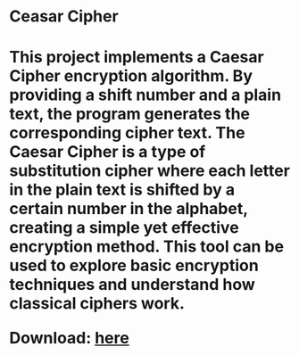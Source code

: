 <h1>Ceasar Cipher<h1/>

<p>This project implements a Caesar Cipher encryption algorithm. By providing a shift number and a plain text, the program generates the corresponding cipher text. 
  The Caesar Cipher is a type of substitution cipher where each letter in the plain text is shifted by a certain number in the alphabet, creating a simple yet effective encryption method. 
  This tool can be used to explore basic encryption techniques and understand how classical ciphers work.<p/>

  Download: [here](https://github.com/Oshadha-lakshan/Ceasar-Cipher--shift-/releases/tag/v0.1)
